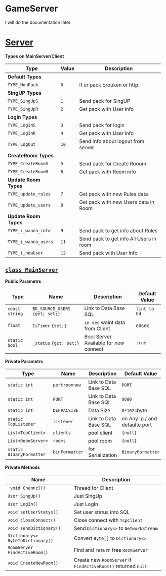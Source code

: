 # GameServer
I will do the documentation later

# [Server](GameServerV1/Server/MainServer.cs)
**Types on MainServer/Client**

| Type | Value | Description |
| --- |--- | --- |
| **Default Types** |
| `TYPE_NonPack` |` 0 `| If ur pack brouken or http |
| **SingUP Types** |
| `TYPE_SingUpS` | `1 `| Send pack for SingUP |
| `TYPE_SingUpR` | `2 `| Get pack with User info |
| **Login Types** |
| `TYPE_LogInS` | `3 `| Send pack for login |
| `TYPE_LogInR` | `4 `| Get pack with User info  |
| `TYPE_LogOut` | `10 `|Send Info about logout from server  |
|**CreateRoom Types** |
| `TYPE_CreateRoomS` | `5 `| Send pack for Create Rooom |
| `TYPE_CreateRoomR` | `6 `| Get pack with Room info  |
|**Update Room Types** |
| `TYPE_update_rules` | `7 `| Get pack with new Rules data |
| `TYPE_update_users` | `8 `| Get pack with new Users data in Room  |
|**Update Room Types** |
| `TYPE_i_wanna_info` | `9`| Send pack to get info about Rules  |
| `TYPE_i_wanna_users` | `11`|Send pack to get info All Users in room  |
| `TYPE_i_newUser` | `12`| Send pack with User Info |

## [`class MainServer`](GameServerV1/Server/MainServer.cs#L<38>)
**Public Parametrs**

| Type | Name | Description | Default Value |
| --- |--- | --- | --- |
|`const string`|`BD_SOURCE_USERS` `{get; set;}` | Link to Data Base SQL |`lint to bd`|
|`float`|`IsTimer` `{set;}`| `in sec` waint data from Client | `60`sec |
|`static bool`|`_status` `{get; set;}`|  Bool Server Available  for new connect| `true` |

**Private Parametrs**

| Type | Name | Description | Default Value |
| --- |--- | --- | --- |
| `static int` | `portroomnow` | Link to Data Base SQL | `PORT` |
| `static int` | `PORT` | Link to Data Base SQL | `9000`|
| `static int` | `DEFPACSIZE` | Data Size | `8*1024`byte |
| `static TcpListener` | `listener` | Link to Data Base SQL | on Any Ip / and defaulte port |
| `List<TcpClient>` | `clients` | pool client | `{null}` |
| `List<RoomServer>` | `rooms` | pool room | `{null}` |
| `static BinaryFormatter` | `binFormatter` | for Serialization | `BinaryFormatter` |

**Private Methods**

| Name | Description |
| --- | --- | 
| ` void Channel()` | Thread for Client | 
| `User SingUp()` | Just SingUp | 
| `User LogIn()` | Just LogIn | 
| `void setUserStatys()` | Set user status into SQL  | 
| `void closeConnect()` | Close connect with `TcpClient` |
| `void sendDictionary()` | Send `Dictionary<>` to `NetworkStream` |
| `Dictionary<> ByteToDictionary()` | Convert `Byte[]` to `Dictionary<>` |
| `RoomServer FindActiveRoom()` |Find and `return` free `RoomServer` |
| `void CreateNewRoom()` | Create new `RoomServer` if `FindActiveRoom()` returned `null` |









